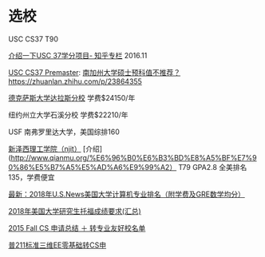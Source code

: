 # 选校 

USC CS37 T90

[介绍一下USC 37学分项目- 知乎专栏](https://zhuanlan.zhihu.com/p/23864355) 2016.11   

[USC CS37 Premaster](http://international.usc.edu/pre-masters-program/): 
[南加州大学硕士预科值不推荐？](https://www.zhihu.com/question/26866303) 
https://zhuanlan.zhihu.com/p/23864355 

[德克萨斯大学达拉斯分校]() 学费$24150/年

纽约州立大学石溪分校   学费$22210/年

 USF 南弗罗里达大学，美国综排160

[新泽西理工学院（njit）](http://www6.njit.edu/admissions/graduate/howtoapply/criteria/masters-programs.php) [介绍](http://www.qianmu.org/%E6%96%B0%E6%B3%BD%E8%A5%BF%E7%90%86%E5%B7%A5%E5%AD%A6%E9%99%A2） T79 GPA2.8 全美排名135，学费便宜

[最新：2018年U.S.News美国大学计算机专业排名（附学费及GRE数学均分）](http://www.zmnedu.com/yjs/lxzy/39826.html)

[2018年美国大学研究生托福成绩要求(汇总)](http://toefl.koolearn.com/20170728/818400.html)


[2015 Fall CS 申请总结 ＋ 转专业友好校名单](https://www.mitbbs.com/clubarticle_t/biojailbreak/149229.html)

[普211标准三维EE零基础转CS申](http://blog.csdn.net/shenziheng1/article/details/51088432)
